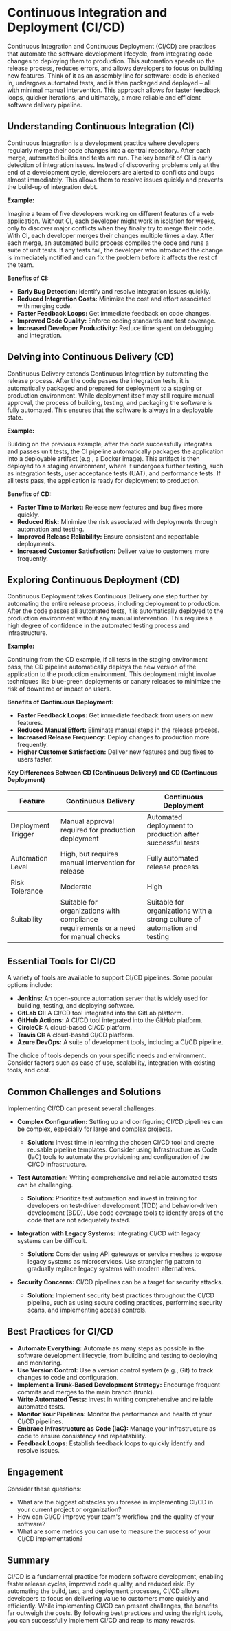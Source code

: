 # Continuous Integration and Deployment (CI/CD)

Continuous Integration and Continuous Deployment (CI/CD) are practices that automate the software development lifecycle, from integrating code changes to deploying them to production. This automation speeds up the release process, reduces errors, and allows developers to focus on building new features. Think of it as an assembly line for software: code is checked in, undergoes automated tests, and is then packaged and deployed – all with minimal manual intervention. This approach allows for faster feedback loops, quicker iterations, and ultimately, a more reliable and efficient software delivery pipeline.

## Understanding Continuous Integration (CI)

Continuous Integration is a development practice where developers regularly merge their code changes into a central repository. After each merge, automated builds and tests are run. The key benefit of CI is early detection of integration issues. Instead of discovering problems only at the end of a development cycle, developers are alerted to conflicts and bugs almost immediately. This allows them to resolve issues quickly and prevents the build-up of integration debt.

**Example:**

Imagine a team of five developers working on different features of a web application. Without CI, each developer might work in isolation for weeks, only to discover major conflicts when they finally try to merge their code. With CI, each developer merges their changes multiple times a day. After each merge, an automated build process compiles the code and runs a suite of unit tests. If any tests fail, the developer who introduced the change is immediately notified and can fix the problem before it affects the rest of the team.

**Benefits of CI:**

*   **Early Bug Detection:** Identify and resolve integration issues quickly.
*   **Reduced Integration Costs:** Minimize the cost and effort associated with merging code.
*   **Faster Feedback Loops:** Get immediate feedback on code changes.
*   **Improved Code Quality:** Enforce coding standards and test coverage.
*   **Increased Developer Productivity:** Reduce time spent on debugging and integration.

## Delving into Continuous Delivery (CD)

Continuous Delivery extends Continuous Integration by automating the release process. After the code passes the integration tests, it is automatically packaged and prepared for deployment to a staging or production environment. While deployment itself may still require manual approval, the process of building, testing, and packaging the software is fully automated. This ensures that the software is always in a deployable state.

**Example:**

Building on the previous example, after the code successfully integrates and passes unit tests, the CI pipeline automatically packages the application into a deployable artifact (e.g., a Docker image). This artifact is then deployed to a staging environment, where it undergoes further testing, such as integration tests, user acceptance tests (UAT), and performance tests. If all tests pass, the application is ready for deployment to production.

**Benefits of CD:**

*   **Faster Time to Market:** Release new features and bug fixes more quickly.
*   **Reduced Risk:** Minimize the risk associated with deployments through automation and testing.
*   **Improved Release Reliability:** Ensure consistent and repeatable deployments.
*   **Increased Customer Satisfaction:** Deliver value to customers more frequently.

## Exploring Continuous Deployment (CD)

Continuous Deployment takes Continuous Delivery one step further by automating the entire release process, including deployment to production. After the code passes all automated tests, it is automatically deployed to the production environment without any manual intervention. This requires a high degree of confidence in the automated testing process and infrastructure.

**Example:**

Continuing from the CD example, if all tests in the staging environment pass, the CD pipeline automatically deploys the new version of the application to the production environment. This deployment might involve techniques like blue-green deployments or canary releases to minimize the risk of downtime or impact on users.

**Benefits of Continuous Deployment:**

*   **Faster Feedback Loops:** Get immediate feedback from users on new features.
*   **Reduced Manual Effort:** Eliminate manual steps in the release process.
*   **Increased Release Frequency:** Deploy changes to production more frequently.
*   **Higher Customer Satisfaction:** Deliver new features and bug fixes to users faster.

**Key Differences Between CD (Continuous Delivery) and CD (Continuous Deployment)**

| Feature          | Continuous Delivery                               | Continuous Deployment                               |
|-------------------|----------------------------------------------------|-----------------------------------------------------|
| Deployment Trigger | Manual approval required for production deployment | Automated deployment to production after successful tests |
| Automation Level | High, but requires manual intervention for release | Fully automated release process                      |
| Risk Tolerance   | Moderate                                           | High                                                |
| Suitability      | Suitable for organizations with compliance requirements or a need for manual checks | Suitable for organizations with a strong culture of automation and testing |

## Essential Tools for CI/CD

A variety of tools are available to support CI/CD pipelines. Some popular options include:

*   **Jenkins:** An open-source automation server that is widely used for building, testing, and deploying software.
*   **GitLab CI:** A CI/CD tool integrated into the GitLab platform.
*   **GitHub Actions:** A CI/CD tool integrated into the GitHub platform.
*   **CircleCI:** A cloud-based CI/CD platform.
*   **Travis CI:** A cloud-based CI/CD platform.
*   **Azure DevOps:** A suite of development tools, including a CI/CD pipeline.

The choice of tools depends on your specific needs and environment. Consider factors such as ease of use, scalability, integration with existing tools, and cost.

## Common Challenges and Solutions

Implementing CI/CD can present several challenges:

*   **Complex Configuration:** Setting up and configuring CI/CD pipelines can be complex, especially for large and complex projects.

    *   **Solution:** Invest time in learning the chosen CI/CD tool and create reusable pipeline templates. Consider using Infrastructure as Code (IaC) tools to automate the provisioning and configuration of the CI/CD infrastructure.
*   **Test Automation:** Writing comprehensive and reliable automated tests can be challenging.

    *   **Solution:** Prioritize test automation and invest in training for developers on test-driven development (TDD) and behavior-driven development (BDD). Use code coverage tools to identify areas of the code that are not adequately tested.
*   **Integration with Legacy Systems:** Integrating CI/CD with legacy systems can be difficult.

    *   **Solution:** Consider using API gateways or service meshes to expose legacy systems as microservices. Use strangler fig pattern to gradually replace legacy systems with modern alternatives.
*   **Security Concerns:** CI/CD pipelines can be a target for security attacks.

    *   **Solution:** Implement security best practices throughout the CI/CD pipeline, such as using secure coding practices, performing security scans, and implementing access controls.

## Best Practices for CI/CD

*   **Automate Everything:** Automate as many steps as possible in the software development lifecycle, from building and testing to deploying and monitoring.
*   **Use Version Control:** Use a version control system (e.g., Git) to track changes to code and configuration.
*   **Implement a Trunk-Based Development Strategy:** Encourage frequent commits and merges to the main branch (trunk).
*   **Write Automated Tests:** Invest in writing comprehensive and reliable automated tests.
*   **Monitor Your Pipelines:** Monitor the performance and health of your CI/CD pipelines.
*   **Embrace Infrastructure as Code (IaC):** Manage your infrastructure as code to ensure consistency and repeatability.
*   **Feedback Loops:** Establish feedback loops to quickly identify and resolve issues.

## Engagement

Consider these questions:

*   What are the biggest obstacles you foresee in implementing CI/CD in your current project or organization?
*   How can CI/CD improve your team's workflow and the quality of your software?
*   What are some metrics you can use to measure the success of your CI/CD implementation?

## Summary

CI/CD is a fundamental practice for modern software development, enabling faster release cycles, improved code quality, and reduced risk. By automating the build, test, and deployment processes, CI/CD allows developers to focus on delivering value to customers more quickly and efficiently. While implementing CI/CD can present challenges, the benefits far outweigh the costs. By following best practices and using the right tools, you can successfully implement CI/CD and reap its many rewards.